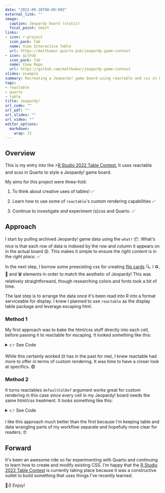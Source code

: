 ```yaml
---
date: "2022-09-28T00:00:00Z"
external_link: ""
image:
  caption: Jeopardy board (static)
  focal_point: Smart
links:
- icon: r-project
  icon_pack: fab
  name: View Interactive Table
  url: https://mattkumar.quarto.pub/jeopardy-game-contest
- icon: github
  icon_pack: fab
  name: View Repo
  url: https://github.com/mattkumar/jeopardy-game-contest
slides: example
summary: Recreating a Jeopardy! game board using reactable and css in Quarto
tags:
- reactable
- quarto
- table
title: Jeopardy!
url_code: ""
url_pdf: ""
url_slides: ""
url_video: ""
editor_options: 
  markdown: 
    wrap: 72
---
```


## Overview
This is my entry into the ⚡[R Studio 2022 Table Contest.](https://www.rstudio.com/blog/rstudio-table-contest-2022/)
It uses reactable and scss in Quarto to style a Jeopardy! game board. </br>

My aims for this project were three-fold:

1. To think about creative uses of tables! ✅

2. Learn how to use some of `reactable`'s custom rendering capabilities ✅

3. Continue to investigate and experiment (s)css and Quarto. ✅

## Approach
I start by pulling archived Jeopardy! game data using the `whatr` 📦. What's nice is that each row of data is indexed by the row and column it appears on in the actual board 😝. This makes it simple to ensure the <em>right content</em> is in the <em>right place.</em> ✅

In the next step, I borrow some preexisting css for creating [flip cards](https://www.w3schools.com/howto/howto_css_flip_card.asp) 🔍. I ♻️, 🔨  and 🗑 elements in order to match the aesthetic of Jeopardy! This was relatively straightforward, though researching colors and fonts took a bit of time.

The last step is to arrange the data once it's been read into R into a format serviceable for display. I knew I planned to use `reactable` as the display table package and leverage escaping html. 

### Method 1
My first approach was to bake the html/css stuff directly into each cell, before passing it to reactable for escaping. It looked something like this:  


<details>
<summary>👉️ See Code</summary>

```{r, eval = F, echo = T}
raw_data %>%
  .... %>%
  mutate(content = if_else(row == 1,
                           # html for header
                           glue::glue('<div class="flip-card">
                                        <div class="flip-card-inner">
                                          <div class="flip-card-head">
                                            <p>{category}</p>
                                          </div>
                                          <div class="flip-card-head">
                                            {category}
                                          </div>
                                        </div>
                                      </div>'),
                           # html for clues
                           glue::glue('<div class="flip-card">
                                        <div class="flip-card-inner">
                                          <div class="flip-card-front">
                                            {value}
                                          </div>
                                          <div class="flip-card-back">
                                            <p>{clue}</p>
                                            <details>
                                            <summary>Answer</summary>
                                            <p>{answer}</p>
                                          </details>
                                          </div>
                                        </div>
                                      </div>'))) %>%
 .... %>%
 reactable(.,
           defaultColDef = colDef(html = TRUE))
```

</details>

While this certainly worked (it has in the past for me), I knew reactable had more to offer in terms of custom rendering. It was time to have a closer look at specifics. 😨

### Method 2
It turns reactables `defaultColDef` argument works great for custom rendering in this case since every cell in my Jeopardy! board needs the same html/css treatment. It looks something like this:

<details>
<summary>👉️ See Code</summary>

```{r, eval = F, echo = T}
reactable(table_data,
  sortable = FALSE,
  defaultColDef = colDef(
    html = TRUE,
    align = "center",
    # Header Rendering
    header = function(value) {
      tags$div(
        class = "flip-card flip-card-head",
        value
      )
    },
    # Cell Rendering
    cell = function(value, index) {
      # parse clue, answer from table cell
      content <- str_split(value, ";", simplify = TRUE)
      clue <- content[1]
      answer <- content[2]
      # cell content
      tags$div(
        class = "flip-card",
        tags$div(
          class = "flip-card-inner",
          tags$div(
            class = "flip-card-front",
            # multiply row index by 200 for tile value
            paste("$", index * 200)
          ),
          tags$div(
            class = "flip-card-back",
            clue,
            tags$details(
              tags$summary("Answer"),
              answer
            )
          )
        )
      )
    }
  )
)
```

</details>

I like this approach much better than the first because I'm keeping table and data wrangling parts of my workflow separate and hopefully more clear for readers. 🤓

## Forward
It's been an awesome ride so far experimenting with Quarto and continuing to learn how to create and modify existing CSS. I'm happy that the [R Studio 2022 Table Contest](https://www.rstudio.com/blog/rstudio-table-contest-2022/) is currently taking place because it was a constructive outlet to build something that uses things I've recently learned.

🍻✌ Enjoy!


